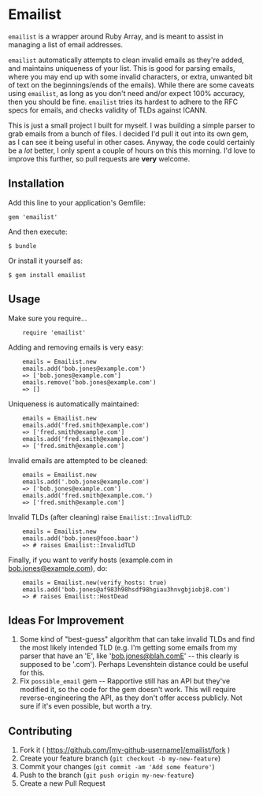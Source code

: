 # Emailist

`emailist` is a wrapper around Ruby Array, and is meant to assist in managing a list of email addresses. 

`emailist` automatically attempts to clean invalid emails as they're added, and maintains uniqueness of your list. This is good for parsing emails, where you may end up with some invalid characters, or extra, unwanted bit of text on the beginnings/ends of the emails). While there are some caveats using `emailist`, as long as you don't need and/or expect 100% accuracy, then you should be fine. `emailist` tries its hardest to adhere to the RFC specs for emails, and checks validity of TLDs against ICANN. 

This is just a small project I built for myself. I was building a simple parser to grab emails from a bunch of files. I decided I'd pull it out into its own gem, as I can see it being useful in other cases. Anyway, the code could certainly be a *lot* better, I only spent a couple of hours on this this morning. I'd love to improve this further, so pull requests are **very** welcome.

## Installation

Add this line to your application's Gemfile:

    gem 'emailist'

And then execute:

    $ bundle

Or install it yourself as:

    $ gem install emailist

## Usage

Make sure you require...

		require 'emailist'

Adding and removing emails is very easy:

		emails = Emailist.new
		emails.add('bob.jones@example.com')
		=> ['bob.jones@example.com']
		emails.remove('bob.jones@example.com')
		=> []

Uniqueness is automatically maintained:

		emails = Emailist.new
		emails.add('fred.smith@example.com')
		=> ['fred.smith@example.com']
		emails.add('fred.smith@example.com')
		=> ['fred.smith@example.com']

Invalid emails are attempted to be cleaned:

		emails = Emailist.new
		emails.add('.bob.jones@example.com')
		=> ['bob.jones@example.com']
		emails.add('fred.smith@example.com.')
		=> ['fred.smith@example.com']

Invalid TLDs (after cleaning) raise `Emailist::InvalidTLD`:

		emails = Emailist.new
		emails.add('bob.jones@fooo.baar')
		=> # raises Emailist::InvalidTLD

Finally, if you want to verify hosts (example.com in bob.jones@example.com), do:

		emails = Emailist.new(verify_hosts: true)
		emails.add('bob.jones@af983h98hsdf98hgiau3hnvgbjiobj8.com')
		=> # raises Emailist::HostDead

## Ideas For Improvement

1. Some kind of "best-guess" algorithm that can take invalid TLDs and find the most likely intended TLD (e.g. I'm getting some emails from my parser that have an 'E', like 'bob.jones@blah.comE' -- this clearly is supposed to be '.com'). Perhaps Levenshtein distance could be useful for this.
2. Fix `possible_email` gem -- Rapportive still has an API but they've modified it, so the code for the gem doesn't work. This will require reverse-engineering the API, as they don't offer access publicly. Not sure if it's even possible, but worth a try.

## Contributing

1. Fork it ( https://github.com/[my-github-username]/emailist/fork )
2. Create your feature branch (`git checkout -b my-new-feature`)
3. Commit your changes (`git commit -am 'Add some feature'`)
4. Push to the branch (`git push origin my-new-feature`)
5. Create a new Pull Request
